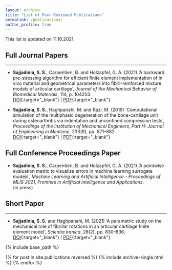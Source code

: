 ```yaml
---
layout: archive
title: "List of Peer-Reviewed Publications"
permalink: /publications/
author_profile: true
---
```


This list is updated on 11.10.2021.

## Full Journal Papers
--------------
- **Sajjadinia, S. S.**, Carpentieri, B. and Holzapfel, G. A. (2021) ‘A backward pre-stressing algorithm for efficient finite element implementation of in vivo material and geometrical parameters into fibril-reinforced mixture models of articular cartilage’, *Journal of the Mechanical Behavior of Biomedical Materials*, 114, p. 104203.
<br/>[DOI](http://doi.org/10.1016/J.JMBBM.2020.104203){:target="_blank"} | [PDF](https://shayansss.github.io/files/2021_02.pdf){:target="_blank"}

- **Sajjadinia, S. S.**, Haghpanahi, M. and Razi, M. (2019) ‘Computational simulation of the multiphasic degeneration of the bone-cartilage unit during osteoarthritis via indentation and unconfined compression tests’, *Proceedings of the Institution of Mechanical Engineers, Part H: Journal of Engineering in Medicine*, 233(9), pp. 871–882.
<br/>[DOI](http://doi.org/10.1177/0954411919854011){:target="_blank"} | [PDF](https://shayansss.github.io/files/2019_09_preprint.pdf){:target="_blank"}

## Full Conference Proceedings Paper

- **Sajjadinia, S. S.**, Carpentieri, B. and Holzapfel, G. A. (2021) ‘A pointwise evaluation metric to visualize errors in machine learning surrogate models’, *Machine Learning and Artificial Intelligence - Proceedings of MLIS 2021, Frontiers in Artificial Intelligence and Applications*.
<br/>(in press)

## Short Paper
-------------
- **Sajjadinia, S. S.** and Haghpanahi, M. (2021) ‘A parametric study on the mechanical role of fibrillar rotations in an articular cartilage finite element model’, *Scientia Iranica*, 28(2), pp. 830–836.
<br/>[DOI](http://doi.org/10.24200/sci.2020.51785.2362){:target="_blank"} | [PDF](https://shayansss.github.io/files/2021_04.pdf){:target="_blank"}


{% include base_path %}

{% for post in site.publications reversed %}
  {% include archive-single.html %}
{% endfor %}
